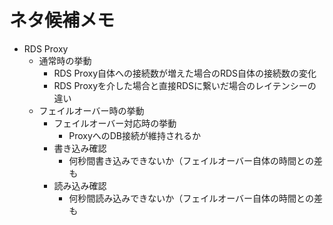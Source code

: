 # ネタ候補メモ

- RDS Proxy
  - 通常時の挙動
    - RDS Proxy自体への接続数が増えた場合のRDS自体の接続数の変化
    - RDS Proxyを介した場合と直接RDSに繋いだ場合のレイテンシーの違い
  - フェイルオーバー時の挙動
    - フェイルオーバー対応時の挙動
      - ProxyへのDB接続が維持されるか
    - 書き込み確認
      - 何秒間書き込みできないか（フェイルオーバー自体の時間との差も
    - 読み込み確認
      - 何秒間読み込みできないか（フェイルオーバー自体の時間との差も
